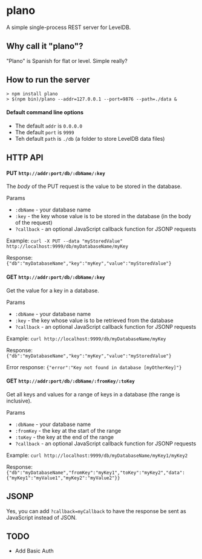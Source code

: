 # plano
A simple single-process REST server for LevelDB.

## Why call it "plano"?
"Plano" is Spanish for flat or level. Simple really?

## How to run the server

    > npm install plano
    > $(npm bin)/plano --addr=127.0.0.1 --port=9876 --path=./data &
    
#### Default command line options
* The default `addr` is `0.0.0.0`
* The default `port` is `9999`
* Teh default `path` is `./db` (a folder to store LevelDB data files)

## HTTP API

#### PUT `http://addr:port/db/:dbName/:key`

The *body* of the PUT request is the value to be stored in the database.

Params
* `:dbName` - your database name
* `:key` - the key whose value is to be stored in the database (in the body of the request)
* `?callback` - an optional JavaScript callback function for JSONP requests

Example:
    `curl -X PUT --data "myStoredValue" http://localhost:9999/db/myDatabaseName/myKey`

Response:
    `{"db":"myDatabaseName","key":"myKey","value":"myStoredValue"}`

#### GET `http://addr:port/db/:dbName/:key`

Get the value for a key in a database.

Params
* `:dbName` - your database name
* `:key` - the key whose value is to be retrieved from the database
* `?callback` - an optional JavaScript callback function for JSONP requests

Example:
    `curl http://localhost:9999/db/myDatabaseName/myKey`

Response:
    `{"db":"myDatabaseName","key":"myKey","value":"myStoredValue"}`

Error response:
    `{"error":"Key not found in database [myOtherKey]"}`
    
#### GET `http://addr:port/db/:dbName/:fromKey/:toKey`

Get all keys and values for a range of keys in a database (the range is inclusive).

Params
* `:dbName` - your database name
* `:fromKey` - the key at the start of the range
* `:toKey` - the key at the end of the range
* `?callback` - an optional JavaScript callback function for JSONP requests

Example:
    `curl http://localhost:9999/db/myDatabaseName/myKey1/myKey2`

Response:
    `{"db":"myDatabaseName","fromKey":"myKey1","toKey":"myKey2","data":{"myKey1":"myValue1","myKey2":"myValue2"}}`

## JSONP

Yes, you can add `?callback=myCallback` to have the response be sent as JavaScript instead of JSON.

## TODO

* Add Basic Auth
